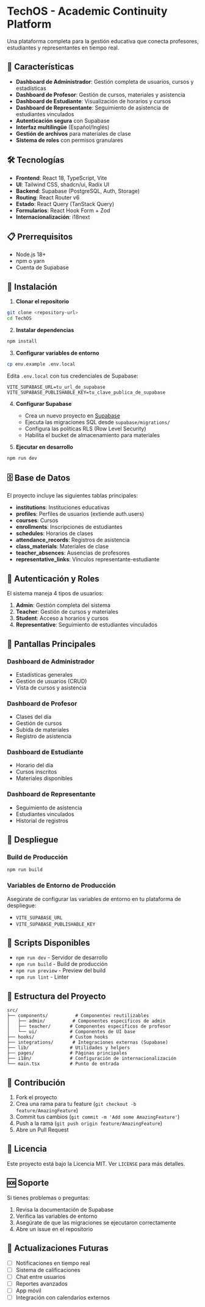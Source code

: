 # TechOS - Academic Continuity Platform

Una plataforma completa para la gestión educativa que conecta profesores, estudiantes y representantes en tiempo real.

## 🚀 Características

- **Dashboard de Administrador**: Gestión completa de usuarios, cursos y estadísticas
- **Dashboard de Profesor**: Gestión de cursos, materiales y asistencia
- **Dashboard de Estudiante**: Visualización de horarios y cursos
- **Dashboard de Representante**: Seguimiento de asistencia de estudiantes vinculados
- **Autenticación segura** con Supabase
- **Interfaz multilingüe** (Español/Inglés)
- **Gestión de archivos** para materiales de clase
- **Sistema de roles** con permisos granulares

## 🛠️ Tecnologías

- **Frontend**: React 18, TypeScript, Vite
- **UI**: Tailwind CSS, shadcn/ui, Radix UI
- **Backend**: Supabase (PostgreSQL, Auth, Storage)
- **Routing**: React Router v6
- **Estado**: React Query (TanStack Query)
- **Formularios**: React Hook Form + Zod
- **Internacionalización**: i18next

## 📋 Prerrequisitos

- Node.js 18+ 
- npm o yarn
- Cuenta de Supabase

## 🚀 Instalación

1. **Clonar el repositorio**
```bash
git clone <repository-url>
cd TechOS
```

2. **Instalar dependencias**
```bash
npm install
```

3. **Configurar variables de entorno**
```bash
cp env.example .env.local
```

Edita `.env.local` con tus credenciales de Supabase:
```env
VITE_SUPABASE_URL=tu_url_de_supabase
VITE_SUPABASE_PUBLISHABLE_KEY=tu_clave_publica_de_supabase
```

4. **Configurar Supabase**
   - Crea un nuevo proyecto en [Supabase](https://supabase.com)
   - Ejecuta las migraciones SQL desde `supabase/migrations/`
   - Configura las políticas RLS (Row Level Security)
   - Habilita el bucket de almacenamiento para materiales

5. **Ejecutar en desarrollo**
```bash
npm run dev
```

## 🗄️ Base de Datos

El proyecto incluye las siguientes tablas principales:

- **institutions**: Instituciones educativas
- **profiles**: Perfiles de usuarios (extiende auth.users)
- **courses**: Cursos
- **enrollments**: Inscripciones de estudiantes
- **schedules**: Horarios de clases
- **attendance_records**: Registros de asistencia
- **class_materials**: Materiales de clase
- **teacher_absences**: Ausencias de profesores
- **representative_links**: Vínculos representante-estudiante

## 🔐 Autenticación y Roles

El sistema maneja 4 tipos de usuarios:

1. **Admin**: Gestión completa del sistema
2. **Teacher**: Gestión de cursos y materiales
3. **Student**: Acceso a horarios y cursos
4. **Representative**: Seguimiento de estudiantes vinculados

## 📱 Pantallas Principales

### Dashboard de Administrador
- Estadísticas generales
- Gestión de usuarios (CRUD)
- Vista de cursos y asistencia

### Dashboard de Profesor
- Clases del día
- Gestión de cursos
- Subida de materiales
- Registro de asistencia

### Dashboard de Estudiante
- Horario del día
- Cursos inscritos
- Materiales disponibles

### Dashboard de Representante
- Seguimiento de asistencia
- Estudiantes vinculados
- Historial de registros

## 🚀 Despliegue

### Build de Producción
```bash
npm run build
```

### Variables de Entorno de Producción
Asegúrate de configurar las variables de entorno en tu plataforma de despliegue:

- `VITE_SUPABASE_URL`
- `VITE_SUPABASE_PUBLISHABLE_KEY`

## 🔧 Scripts Disponibles

- `npm run dev` - Servidor de desarrollo
- `npm run build` - Build de producción
- `npm run preview` - Preview del build
- `npm run lint` - Linter

## 📁 Estructura del Proyecto

```
src/
├── components/          # Componentes reutilizables
│   ├── admin/          # Componentes específicos de admin
│   ├── teacher/       # Componentes específicos de profesor
│   └── ui/            # Componentes de UI base
├── hooks/             # Custom hooks
├── integrations/       # Integraciones externas (Supabase)
├── lib/               # Utilidades y helpers
├── pages/             # Páginas principales
├── i18n/              # Configuración de internacionalización
└── main.tsx           # Punto de entrada
```

## 🤝 Contribución

1. Fork el proyecto
2. Crea una rama para tu feature (`git checkout -b feature/AmazingFeature`)
3. Commit tus cambios (`git commit -m 'Add some AmazingFeature'`)
4. Push a la rama (`git push origin feature/AmazingFeature`)
5. Abre un Pull Request

## 📄 Licencia

Este proyecto está bajo la Licencia MIT. Ver `LICENSE` para más detalles.

## 🆘 Soporte

Si tienes problemas o preguntas:

1. Revisa la documentación de Supabase
2. Verifica las variables de entorno
3. Asegúrate de que las migraciones se ejecutaron correctamente
4. Abre un issue en el repositorio

## 🔄 Actualizaciones Futuras

- [ ] Notificaciones en tiempo real
- [ ] Sistema de calificaciones
- [ ] Chat entre usuarios
- [ ] Reportes avanzados
- [ ] App móvil
- [ ] Integración con calendarios externos